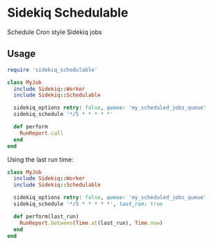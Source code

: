 # Sidekiq Schedulable

Schedule Cron style Sidekiq jobs

## Usage

```ruby
require 'sidekiq_schedulable'
```

```ruby
class MyJob
  include Sidekiq::Worker
  include Sidekiq::Schedulable

  sidekiq_options retry: false, queue: 'my_scheduled_jobs_queue'
  sidekiq_schedule '*/5 * * * * *'

  def perform
    RunReport.call
  end
end
```

Using the last run time:

```ruby
class MyJob
  include Sidekiq::Worker
  include Sidekiq::Schedulable

  sidekiq_options retry: false, queue: 'my_scheduled_jobs_queue'
  sidekiq_schedule '*/5 * * * * *', last_run: true

  def perform(last_run)
    RunReport.between(Time.at(last_run), Time.now)
  end
end
```
